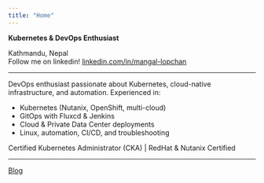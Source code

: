 ```yaml
---
title: "Home"
---
```


**Kubernetes & DevOps Enthusiast**

Kathmandu, Nepal  
Follow me on linkedin!
[linkedin.com/in/mangal-lopchan](https://linkedin.com/in/mangal-lopchan)

---

DevOps enthusiast passionate about Kubernetes, cloud-native infrastructure, and automation. Experienced in:
- Kubernetes (Nutanix, OpenShift, multi-cloud)
- GitOps with Fluxcd & Jenkins
- Cloud & Private Data Center deployments
- Linux, automation, CI/CD, and troubleshooting

Certified Kubernetes Administrator (CKA) | RedHat & Nutanix Certified

---

[Blog](blog.md)

